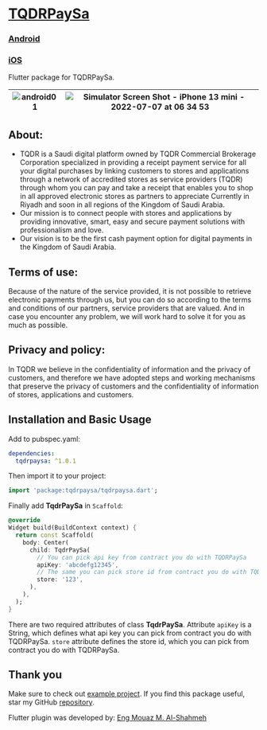 # [TQDRPaySa](https://tqdr.com.sa)
### [Android](https://play.google.com/store/apps/developer?id=مؤسسة+تقدر+للوساطة+التجارية)
### [iOS](https://apps.apple.com/app/ت%D9%90قدر/id1610298357)

Flutter package for TQDRPaySa.

<!-- ![logo](https://user-images.githubusercontent.com/86870601/177686285-c7724dac-8053-48b5-9927-2b9c7fac2f84.png) -->

| ![android01](https://user-images.githubusercontent.com/86870601/177686103-2ca0a527-0883-4abc-902e-d364001a86f3.png) | ![Simulator Screen Shot - iPhone 13 mini - 2022-07-07 at 06 34 53](https://user-images.githubusercontent.com/86870601/177686158-43ea3959-243f-43ea-8c49-004e57182911.png) |
| :------------: | :------------: |


## About:
- TQDR is a Saudi digital platform owned by TQDR Commercial Brokerage Corporation 
specialized in providing a receipt payment service for all your digital purchases 
by linking customers to stores and applications through a network of accredited 
stores as service providers (TQDR) through whom you can pay and take a receipt 
that enables you to shop in all approved electronic stores as partners to appreciate 
Currently in Riyadh and soon in all regions of the Kingdom of Saudi Arabia.
- Our mission is to connect people with stores and applications by providing innovative, 
smart, easy and secure payment solutions with professionalism and love. 
- Our vision is to be the first cash payment option for digital payments in the Kingdom of Saudi Arabia.

## Terms of use:
Because of the nature of the service provided, 
it is not possible to retrieve electronic payments through us, 
but you can do so according to the terms and conditions of our partners, 
service providers that are valued. And in case you encounter any problem, 
we will work hard to solve it for you as much as possible.

## Privacy and policy:
In TQDR we believe in the confidentiality of information and the privacy of customers, 
and therefore we have adopted steps and working mechanisms that preserve the privacy 
of customers and the confidentiality of information of stores, applications and customers.

## Installation and Basic Usage

Add to pubspec.yaml:

```yaml
dependencies:
  tqdrpaysa: ^1.0.1
```

Then import it to your project:

```dart
import 'package:tqdrpaysa/tqdrpaysa.dart';
```

Finally add **TqdrPaySa** in `Scaffold`:

```dart
@override
Widget build(BuildContext context) {
  return const Scaffold(
    body: Center(
      child: TqdrPaySa(
        // You can pick api key from contract you do with TQDRPaySa
        apiKey: 'abcdefg12345',
        // The same you can pick store id from contract you do with TQDRPaySa
        store: '123',
      ),
    ),
  );
}
```

There are two required attributes of class **TqdrPaySa**. Attribute `apiKey` is a String, which defines what api key you can pick from contract you do with TQDRPaySa. `store` attribute defines the store id, which you can pick from contract you do with TQDRPaySa.


## Thank you

Make sure to check out [example project](https://github.com/Eng-Mouaz-M-AlShahmeh/tqdrpaysa/tree/master/example).
If you find this package useful, star my GitHub [repository](https://github.com/Eng-Mouaz-M-AlShahmeh/tqdrpaysa).

Flutter plugin was developed by: [Eng Mouaz M. Al-Shahmeh](https://twitter.com/mouaz_m_shahmeh)
